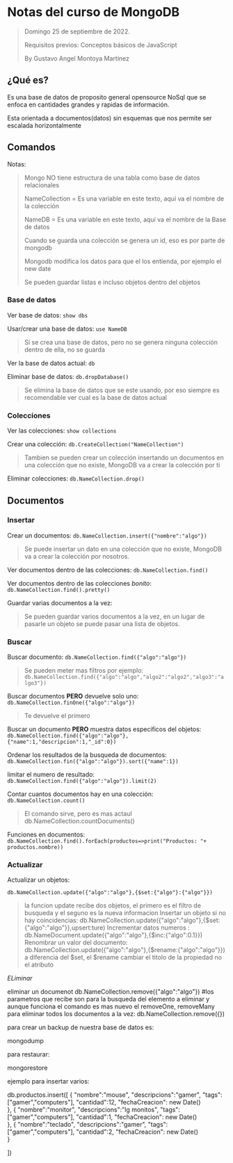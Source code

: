 # Notas del curso de MongoDB

> Domingo 25 de septiembre de 2022.
>
> Requisitos previos: Conceptos básicos de JavaScript
>
> By Gustavo Angel Montoya Martínez



## ¿Qué es?

Es una base de datos de proposito general opensource NoSql que se enfoca en cantidades grandes y rapidas de información.

Esta orientada a documentos(datos) sin esquemas que nos permite ser escalada horizontalmente


## Comandos

Notas:

> Mongo NO tiene estructura de una tabla como base de datos relacionales
>
> NameCollection = Es una variable en este texto, aquí va el nombre de la colección
>
> NameDB = Es una variable en este texto, aquí va el nombre de la Base de datos
>
> Cuando se guarda una colección se genera un id, eso es por parte de mongodb
>
> Mongodb modifica los datos para que el los entienda, por ejemplo el new date
>
> Se pueden guardar listas e incluso objetos dentro del objetos

### Base de datos

Ver base de datos: `show dbs`

Usar/crear una base de datos: `use NameDB`

> Sí se crea una base de datos, pero no se genera ninguna colección dentro de ella, no se guarda

Ver la base de datos actual: `db`

Eliminar base de datos: `db.dropDatabase()`

> Se elimina la base de datos que se este usando, por eso siempre es recomendable ver cual es la base de datos actual


### Colecciones

Ver las colecciones: `show collections`

Crear una colección: `db.CreateCollection("NameCollection")`

> Tambien se pueden crear un colección insertando un documentos en una colección que no existe, MongoDB va a crear la colección por ti

Eliminar colecciones: `db.NameCollection.drop()`

## Documentos


### Insertar

Crear un documentos: `db.NameCollection.insert({"nombre":"algo"})`

> Se puede insertar un dato en una colección que no existe, MongoDB va a crear la colección por nosotros.

Ver documentos dentro de las colecciones: `db.NameCollection.find()`

Ver documentos dentro de las colecciones $bonito$: `db.NameCollection.find().pretty()`

Guardar varias documentos a la vez:

> Se pueden guardar varios documentos a la vez, en un lugar de pasarle un objeto se puede pasar una lista de objetos.


### Buscar

Buscar documento: `db.NameCollection.find({"algo":"algo"})`

> Se pueden meter mas filtros por ejemplo: `db.NameCollection.find({"algo":"algo","algo2":"algo2","algo3":"algo3"})`

Buscar documentos **PERO** devuelve solo uno: `db.NameCollection.finOne({"algo":"algo"})`
> Te devuelve el primero 

Buscar un documento **PERO** muestra datos especificos del objetos: `db.NameCollection.find({"algo":"algo"},{"name":1,"descripcion":1,"_id":0})`

Ordenar los resultados de la busqueda de documentos: `db.NameCollection.fin({"algo":"algo"}).sort({"name":1})`

limitar el numero de resultado: `db.NameCollection.find({"algo":"algo"}).limit(2)`

Contar cuantos documentos hay en una colección: `db.NameCollection.count()`

> El comando sirve, pero es mas actaul db.NameCollection.countDocuments()

Funciones en documentos: `db.NameCollection.find().forEach(productos=>print("Productos: "+ productos.nombre))`

### Actualizar

Actualizar un objetos: 
```
db.NameCollection.update({"algo":"algo"},{$set:{"algo"}:{"algo"}})
```
> la funcion update recibe dos objetos, el primero es el filtro de busqueda y el seguno es la nueva informacion
Insertar un objeto si no hay coincidencias: db.NameCollection.update({"algo":"algo"},{$set:{"algo":"algo"}},upsert:ture)
Incrementar datos numeros : db.NameDocument.update({"algo":"algo"},{$inc:{"algo":0.1}})
Renombrar un valor del documento: db.NameCollection.update({"algo":"algo"},{$rename:{"algo":"algo"}}) 
> a diferencia del $set, el $rename cambiar el titolo de la propiedad no el atributo

$ELiminar$

eliminar un documenot db.NameCollection.remove({"algo":"algo"})
#los parametros que recibe son para la busqueda del elemento a eliminar y aunque funciona el comando es mas nuevo el removeOne, removeMany
para eliminar todos los documentos a la vez: db.NameCollection.remove({})

para crear un backup de nuestra base de datos es:

mongodump

para restaurar: 

mongorestore




ejemplo para insertar varios:

db.productos.insert([
    {
        "nombre":"mouse",
        "descripcions":"gamer",
        "tags":["gamer","computers"],
        "cantidad":12,
        "fechaCreacion": new Date()        
    },
    {
        "nombre":"monitor",
        "descripcions":"lg monitos",
        "tags":["gamer","computers"],
        "cantidad":1,
        "fechaCreacion": new Date()        
    },
    {
        "nombre":"teclado",
        "descripcions":"gamer",
        "tags":["gamer","computers"],
        "cantidad":2,
        "fechaCreacion": new Date()        
    }
    
])
